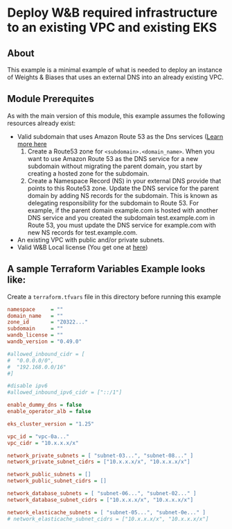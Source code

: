 # Deploy W&B required infrastructure to an existing VPC and existing EKS

## About

This example is a minimal example of what is needed to deploy an instance of
Weights & Biases that uses an external DNS into an already existing VPC.

## Module Prerequites

As with the main version of this module, this example assumes the following
resources already exist:

- Valid subdomain that uses Amazon Route 53 as the Dns services ([Learn more
  here](<(https://docs.aws.amazon.com/Route53/latest/DeveloperGuide/CreatingNewSubdomain.html)>)
  1. Create a Route53 zone for `<subdomain>.<domain_name>`. When you want to use
     Amazon Route 53 as the DNS service for a new subdomain without migrating
     the parent domain, you start by creating a hosted zone for the subdomain.
  2. Create a Namespace Record (NS) in your external DNS provide that points to
     this Route53 zone. Update the DNS service for the parent domain by adding
     NS records for the subdomain. This is known as delegating responsibility
     for the subdomain to Route 53. For example, if the parent domain
     example.com is hosted with another DNS service and you created the
     subdomain test.example.com in Route 53, you must update the DNS service for
     example.com with new NS records for test.example.com.
- An existing VPC with public and/or private subnets.
- Valid W&B Local license (You get one at [here](https://deploy.wandb.ai))

## A sample Terraform Variables Example looks like:

Create a `terraform.tfvars` file in this directory before running this example

```ini
namespace     = ""
domain_name   = ""
zone_id       = "Z0322..."
subdomain     = ""
wandb_license = ""
wandb_version = "0.49.0"

#allowed_inbound_cidr = [
#  "0.0.0.0/0",
#  "192.168.0.0/16"
#]

#disable ipv6
#allowed_inbound_ipv6_cidr = ["::/1"]

enable_dummy_dns = false
enable_operator_alb = false

eks_cluster_version = "1.25"

vpc_id = "vpc-0a..."
vpc_cidr = "10.x.x.x/x"

network_private_subnets = [ "subnet-03...", "subnet-08..." ]
network_private_subnet_cidrs = ["10.x.x.x/x", "10.x.x.x/x"]

network_public_subnets = []
network_public_subnet_cidrs = []

network_database_subnets = [ "subnet-06...", "subnet-02..." ]
network_database_subnet_cidrs = ["10.x.x.x/x", "10.x.x.x/x"]

network_elasticache_subnets = [ "subnet-05...", "subnet-0e..." ]
# network_elasticache_subnet_cidrs = ["10.x.x.x/x", "10.x.x.x/x"]
```
